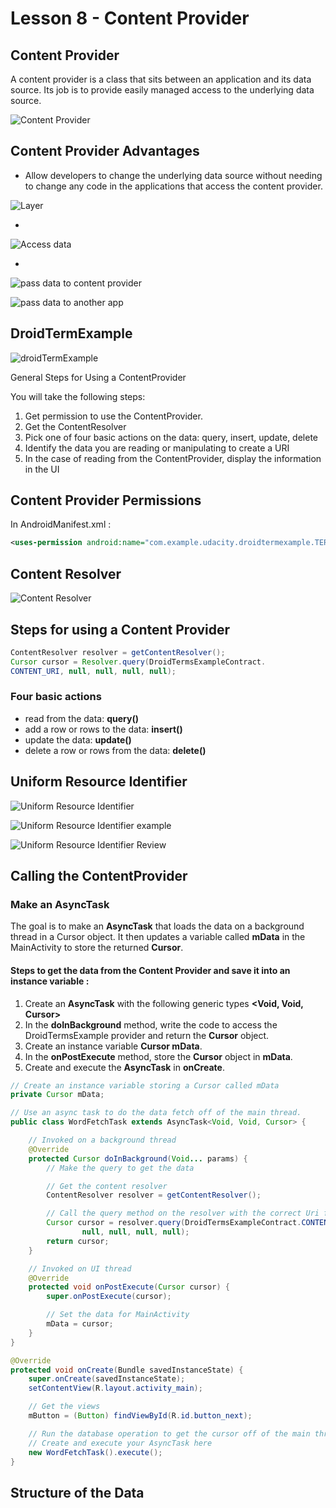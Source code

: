 # Lesson 8 - Content Provider

## Content Provider

A content provider is a class that sits between an application and its data source. Its job is to provide easily managed access to the underlying data source.

![](lesson_8_2_content_provider.png "Content Provider")

## Content Provider Advantages 

- Allow developers to change the underlying data source without needing to change any code in the applications that access the content provider.

![](lesson_8_3_layer_abstraction.png "Layer")

- 
![](lesson_8_3_access_data.png "Access data")

- 
![](lesson_8_3_example_content_provider.png "pass data to content provider")

![](lesson_8_3_example_app.png "pass data to another app")

## DroidTermExample

![](lesson_8_5_droid_term.png "droidTermExample")


General Steps for Using a ContentProvider

You will take the following steps:

1. Get permission to use the ContentProvider.
2. Get the ContentResolver
3. Pick one of four basic actions on the data: query, insert, update, delete
4. Identify the data you are reading or manipulating to create a URI
5. In the case of reading from the ContentProvider, display the information in the UI

## Content Provider Permissions

In AndroidManifest.xml : 
```xml
<uses-permission android:name="com.example.udacity.droidtermexample.TERMS_READ" />
```

## Content Resolver

![](lesson_8_8_content_provider.png "Content Resolver")

## Steps for using a Content Provider

```java
ContentResolver resolver = getContentResolver();
Cursor cursor = Resolver.query(DroidTermsExampleContract.
CONTENT_URI, null, null, null, null);
```

### Four basic actions
- read from the data: **query()**
- add a row or rows to the data: **insert()**
- update the data: **update()**
- delete a row or rows from the data: **delete()**

## Uniform Resource Identifier

![](lesson_8_10_uri.png "Uniform Resource Identifier")

![](lesson_8_10_uri_example.png "Uniform Resource Identifier example")

![](lesson_8_10_uri_review.png "Uniform Resource Identifier Review")

## Calling the ContentProvider

### Make an AsyncTask

The goal is to make an **AsyncTask** that loads the data on a background thread in a Cursor object. It then updates a variable called **mData** in the MainActivity to store the returned **Cursor**.

#### Steps to get the data from the Content Provider and save it into an instance variable :

1. Create an **AsyncTask** with the following generic types **<Void, Void, Cursor>**
2. In the **doInBackground** method, write the code to access the DroidTermsExample provider and return the **Cursor** object.
3. Create an instance variable **Cursor mData**.
4. In the **onPostExecute** method, store the **Cursor** object in **mData**.
5. Create and execute the **AsyncTask** in **onCreate**.

```java
// Create an instance variable storing a Cursor called mData
private Cursor mData;

// Use an async task to do the data fetch off of the main thread.
public class WordFetchTask extends AsyncTask<Void, Void, Cursor> {

    // Invoked on a background thread
    @Override
    protected Cursor doInBackground(Void... params) {
        // Make the query to get the data

        // Get the content resolver
        ContentResolver resolver = getContentResolver();

        // Call the query method on the resolver with the correct Uri from the contract class
        Cursor cursor = resolver.query(DroidTermsExampleContract.CONTENT_URI,
                null, null, null, null);
        return cursor;
    }

    // Invoked on UI thread
    @Override
    protected void onPostExecute(Cursor cursor) {
        super.onPostExecute(cursor);

        // Set the data for MainActivity
        mData = cursor;
    }
}

@Override
protected void onCreate(Bundle savedInstanceState) {
    super.onCreate(savedInstanceState);
    setContentView(R.layout.activity_main);

    // Get the views
    mButton = (Button) findViewById(R.id.button_next);

    // Run the database operation to get the cursor off of the main thread
    // Create and execute your AsyncTask here
    new WordFetchTask().execute();
}
```

## Structure of the Data




